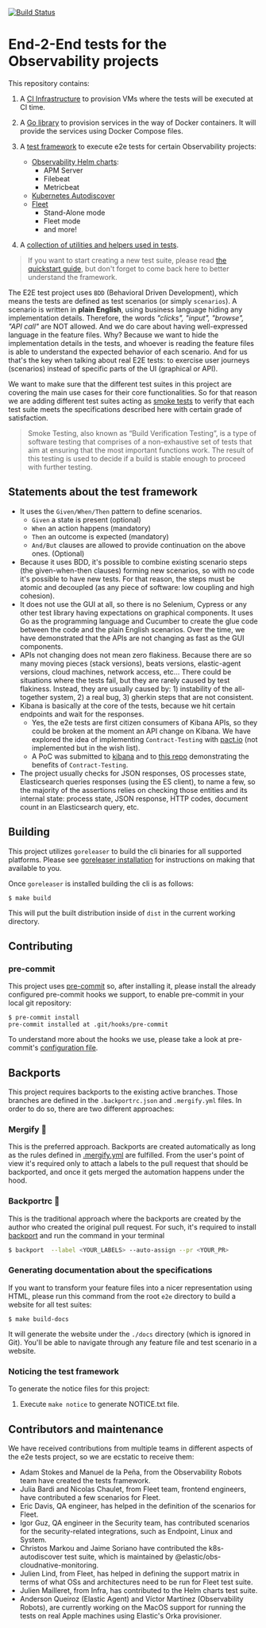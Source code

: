 [![Build Status](https://beats-ci.elastic.co/buildStatus/icon?job=e2e-tests%2Fe2e-testing-mbp%2Fmain)](https://beats-ci.elastic.co/job/e2e-tests/job/e2e-testing-mbp/job/main/)

# End-2-End tests for the Observability projects

This repository contains:

1. A [CI Infrastructure](./.ci/README.md) to provision VMs where the tests will be executed at CI time.
2. A [Go library](./cli/README.md) to provision services in the way of Docker containers. It will provide the services using Docker Compose files.
3. A [test framework](./e2e/README.md) to execute e2e tests for certain Observability projects:
    - [Observability Helm charts](./e2e/_suites/helm):
        - APM Server
        - Filebeat
        - Metricbeat
    - [Kubernetes Autodiscover](./e2e/_suites/kubernetes-autodiscover)
    - [Fleet](./e2e/_suites/fleet)
        - Stand-Alone mode
        - Fleet mode
        - and more!

4. A [collection of utilities and helpers used in tests](../internal).

> If you want to start creating a new test suite, please read [the quickstart guide](./QUICKSTART.md), but don't forget to come back here to better understand the framework.

The E2E test project uses `BDD` (Behavioral Driven Development), which means the tests are defined as test scenarios (or simply `scenarios`). A scenario is written in **plain English**, using business language hiding any implementation details. Therefore, the words _"clicks", "input", "browse",  "API call"_ are NOT allowed. And we do care about having well-expressed language in the feature files. Why? Because we want to hide the implementation details in the tests, and whoever is reading the feature files is able to understand the expected behavior of each scenario. And for us that's the key when talking about real E2E tests: to exercise user journeys (scenarios) instead of specific parts of the UI (graphical or API).

We want to make sure that the different test suites in this project are covering the main use cases for their core functionalities. So for that reason we are adding different test suites acting as [smoke tests](http://softwaretestingfundamentals.com/smoke-testing/) to verify that each test suite meets the specifications described here with certain grade of satisfaction.

> Smoke Testing, also known as “Build Verification Testing”, is a type of software testing that comprises of a non-exhaustive set of tests that aim at ensuring that the most important functions work. The result of this testing is used to decide if a build is stable enough to proceed with further testing.

## Statements about the test framework

- It uses the `Given/When/Then` pattern to define scenarios.
  - `Given` a state is present (optional)
  - `When` an action happens (mandatory) 
  - `Then` an outcome is expected (mandatory)
  - `And/But` clauses are allowed to provide continuation on the above ones. (Optional)
- Because it uses BDD, it's possible to combine existing scenario steps (the given-when-then clauses) forming new scenarios, so with no code it's possible to have new tests. For that reason, the steps must be atomic and decoupled (as any piece of software: low coupling and high cohesion).
- It does not use the GUI at all, so there is no Selenium, Cypress or any other test library having expectations on graphical components. It uses Go as the programming language and Cucumber to create the glue code between the code and the plain English scenarios. Over the time, we have demonstrated that the APIs are not changing as fast as the GUI components.
- APIs not changing does not mean zero flakiness. Because there are so many moving pieces (stack versions), beats versions, elastic-agent versions, cloud machines, network access, etc... There could be situations where the tests fail, but they are rarely caused by test flakiness. Instead, they are usually caused by: 1) instability of the all-together system, 2) a real bug, 3) gherkin steps that are not consistent.
- Kibana is basically at the core of the tests, because we hit certain endpoints and wait for the responses.
  - Yes, the e2e tests are first citizen consumers of Kibana APIs, so they could be broken at the moment an API change on Kibana. We have explored the idea of implementing `Contract-Testing` with [pact.io](https://pact.io) (not implemented but in the wish list).
  - A PoC was submitted to [kibana](https://github.com/elastic/kibana/pull/80384) and to [this repo](https://github.com/elastic/e2e-testing/pull/339) demonstrating the benefits of `Contract-Testing`.
- The project usually checks for JSON responses, OS processes state, Elasticsearch queries responses (using the ES client), to name a few, so the majority of the assertions relies on checking those entities and its internal state: process state, JSON response, HTTP codes, document count in an Elasticsearch query, etc.

## Building

This project utilizes `goreleaser` to build the cli binaries for all supported
platforms. Please see [goreleaser installation](https://goreleaser.com/install/)
for instructions on making that available to you.

Once `goreleaser` is installed building the cli is as follows:

```
$ make build
```

This will put the built distribution inside of `dist` in the current working directory.

## Contributing

### pre-commit

This project uses [pre-commit](https://pre-commit.com/) so, after installing it, please install the already configured pre-commit hooks we support, to enable pre-commit in your local git repository:

```shell
$ pre-commit install
pre-commit installed at .git/hooks/pre-commit
```

To understand more about the hooks we use, please take a look at pre-commit's [configuration file](./.pre-commit-config.yml).

## Backports

This project requires backports to the existing active branches. Those branches are defined in the `.backportrc.json` and `.mergify.yml` files. In order to do so,
there are two different approaches:

### Mergify 🥇

This is the preferred approach. Backports are created automatically as long as the rules defined in [.mergify.yml](.mergify.yml) are fulfilled. From the user's point of
view it's required only to attach a labels to the pull request that should be backported, and once it gets merged the automation happens under the hood.

### Backportrc 👴

This is the traditional approach where the backports are created by the author who created the original pull request. For such, it's required to install
[backport](https://www.npmjs.com/package/backport) and run the command in your terminal

```bash
$ backport  --label <YOUR_LABELS> --auto-assign --pr <YOUR_PR>
```

### Generating documentation about the specifications
If you want to transform your feature files into a nicer representation using HTML, please run this command from the root `e2e` directory to build a website for all test suites:

```shell
$ make build-docs
```

It will generate the website under the `./docs` directory (which is ignored in Git). You'll be able to navigate through any feature file and test scenario in a website.

### Noticing the test framework
To generate the notice files for this project:

1. Execute `make notice` to generate NOTICE.txt file.

## Contributors and maintenance

We have received contributions from multiple teams in different aspects of the e2e tests project, so we are ecstatic to receive them:

  - Adam Stokes and Manuel de la Peña, from the Observability Robots team have created the tests framework.
  - Julia Bardi and Nicolas Chaulet, from Fleet team, frontend engineers, have contributed a few scenarios for Fleet.
  - Eric Davis, QA engineer, has helped in the definition of the scenarios for Fleet.
  - Igor Guz, QA engineer in the Security team, has contributed scenarios for the security-related integrations, such as Endpoint, Linux and System.
  - Christos Markou and Jaime Soriano have contributed the k8s-autodiscover test suite, which is maintained by @elastic/obs-cloudnative-monitoring.
  - Julien Lind, from Fleet, has helped in defining the support matrix in terms of what OSs and architectures need to be run for Fleet test suite.
  - Julien Mailleret, from Infra, has contributed to the Helm charts test suite.
  - Anderson Queiroz (Elastic Agent) and Víctor Martínez (Observability Robots), are currently working on the MacOS support for running the tests on real Apple machines using Elastic's Orka provisioner.
